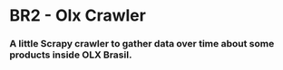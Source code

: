 # BR2 - Olx Crawler

### A little Scrapy crawler to gather data over time about some products inside OLX Brasil.
